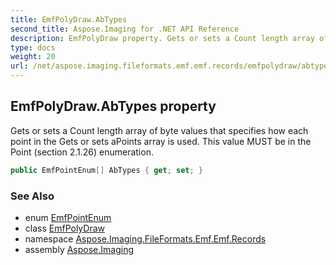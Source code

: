 ```yaml
---
title: EmfPolyDraw.AbTypes
second_title: Aspose.Imaging for .NET API Reference
description: EmfPolyDraw property. Gets or sets a Count length array of byte values that specifies how each point in the Gets or sets aPoints array is used. This value MUST be in the Point section 2.1.26 enumeration
type: docs
weight: 20
url: /net/aspose.imaging.fileformats.emf.emf.records/emfpolydraw/abtypes/
---
```

## EmfPolyDraw.AbTypes property

Gets or sets a Count length array of byte values that specifies how each point in the Gets or sets aPoints array is used. This value MUST be in the Point (section 2.1.26) enumeration.

```csharp
public EmfPointEnum[] AbTypes { get; set; }
```

### See Also

* enum [EmfPointEnum](../../../aspose.imaging.fileformats.emf.emf.consts/emfpointenum/)
* class [EmfPolyDraw](../)
* namespace [Aspose.Imaging.FileFormats.Emf.Emf.Records](../../emfpolydraw/)
* assembly [Aspose.Imaging](../../../)


